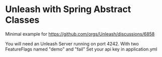 # Unleash with Spring Abstract Classes

Minimal example for https://github.com/orgs/Unleash/discussions/6858

You will need an Unleash Server running on port 4242. With two FeatureFlags named "demo" and "fail"
Set your api key in application.yml
